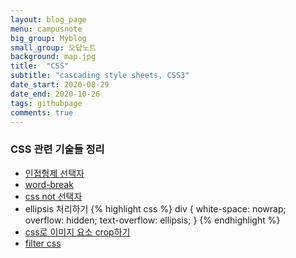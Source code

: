```yaml
---
layout: blog_page
menu: campusnote
big_group: Myblog
small_group: 오답노트
background: map.jpg
title:  "CSS"
subtitle: "cascading style sheets, CSS3"
date_start: 2020-08-29
date_end: 2020-10-26
tags: githubpage
comments: true
---
```


### CSS 관련 기술들 정리

- [인접형제 선택자](https://developer.mozilla.org/en-US/docs/Glossary/CSS_Selector)
- [word-break](https://www.w3schools.com/cssref/css3_pr_word-break.asp)
- [css not 선택자](https://developer.mozilla.org/en-US/docs/Web/CSS/:not)
- ellipsis 처리하기
{% highlight css %}
div {
  white-space: nowrap;
  overflow: hidden;
  text-overflow: ellipsis;
}
{% endhighlight %}
- [css로 이미지 요소 crop하기](https://www.educative.io/edpresso/how-to-crop-an-image-in-css)
- [filter css](https://developer.mozilla.org/en-US/docs/Web/CSS/filter)